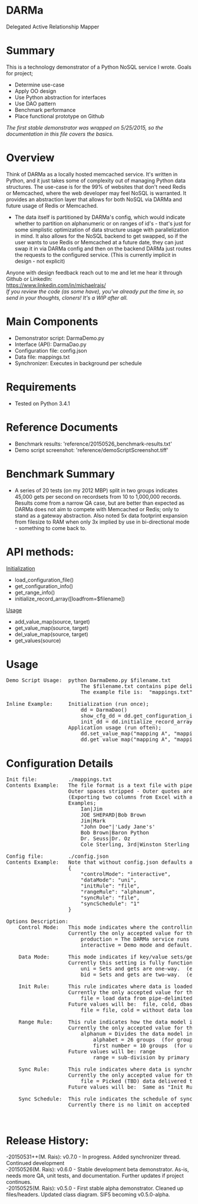 # DARMa
Delegated
 Active
  Relationship
    Mapper

# Summary
This is a technology demonstrator of a Python NoSQL service I wrote.  Goals for project;
<ul>
<li>Determine use-case
<li>Apply OO design
<li>Use Python abstraction for interfaces
<li>Use DAO pattern
<li>Benchmark performance
<li>Place functional prototype on Github
</ul>
<i>The first stable demonstrator was wrapped on 5/25/2015, so the documentation in this file covers the basics.</i>

# Overview
Think of DARMa as a locally hosted memcached service.   It's written in Python, and it just takes some of complexity out of managing Python data structures.   The use-case is for the 99% of websites that don't need Redis or Memcached, where the web developer may feel NoSQL is warranted.   It provides an abstraction layer that allows for both NoSQL via DARMa and future usage of Redis or Memcached.
<ul>
<li>The data itself is partitioned by DARMa's config, which would indicate whether to partition on alphanumeric or on ranges of id's - that's just for some simplistic optimization of data structure usage with parallelization in mind.   It also allows for the NoSQL backend to get swapped, so if the user wants to use Redis or Memcached at a future date, they can just swap it in via DARMa config and then on the backend DARMa just routes the requests to the configured service.   (This is currently implicit in design - not explicit)
</ul>

Anyone with design feedback reach out to me and let me hear it through Github or LinkedIn:<br>
        https://www.linkedin.com/in/michaelrais/
<br><i>If you review the code (as some have), you've already put the time in, so send in your thoughts, cloners!   It's a WIP after all.</i>

# Main Components
<ul>
<li>Demonstrator script:  DarmaDemo.py
<li>Interface (API): DarmaDao.py
<li>Configuration file: config.json
<li>Data file: mappings.txt
<li>Synchronizer: Executes in background per schedule
</ul>

# Requirements
<ul>
<li> Tested on Python 3.4.1
</ul>

# Reference Documents
<ul>
<!-- Diagram/design needs a rework, so removing link for now - <li>Conceptual class diagram:  '<a href="reference/DARMa-class-diag_v3.0.jpg">reference/DARMa-class-diag_v3.0.jpg</a>'-->
<li>Benchmark results:  'reference/20150526_benchmark-results.txt'
<li>Demo script screenshot:  'reference/demoScriptScreenshot.tiff'
</ul>

# Benchmark Summary
<ul>
<li>A series of 20 tests (on my 2012 MBP) split in two groups indicates 45,000 gets per second on recordsets from 10 to 1,000,000 records.  Results come from a narrow QA case, but are better than expected as DARMa does not aim to compete with Memcached or Redis; only to stand as a gateway abstraction.  Also noted 5x data footprint expansion from filesize to RAM when only 3x implied by use in bi-directional mode - something to come back to.
</ul>

# API methods:
<u>Initialization</u>
<ul>
<li>load_configuration_file()
<li>get_configuration_info()
<li>get_range_info()
<li>initialize_record_array([loadfrom=$filename])
</ul>
<u>Usage</u>
<ul>
<li>add_value_map(source, target)
<li>get_value_map(source, target)
<li>del_value_map(source, target)
<li>get_values(source)
</ul>

# Usage
<pre>
Demo Script Usage:  python DarmaDemo.py $filename.txt
                        The $filename.txt contains pipe delimited mapping pairs to be loaded on start-up.
                        The example file is:  "mappings.txt"

Inline Example:     Initialization (run once);
                        dd = DarmaDao()
                        show_cfg_dd = dd.get_configuration_info()
                        init_dd = dd.initialize_record_array()
                    Application usage (run often);
                        dd.set_value_map("mapping A", "mapping B")
                        dd.get_value_map("mapping A", "mapping B")
</pre>

# Configuration Details
<pre>
Init file:          ./mappings.txt
Contents Example:   The file format is a text file with pipe delimited mapping pairs.  
                    Outer spaces stripped - Outer quotes are ignored - Inner quotes/apostrophes preserved.
                    (Exporting two columns from Excel with a pipe delimiter is one way to build your own file.)
                    Examples;
                        Ian|Jim
                        JOE SHEPARD|Bob Brown
                        Jim|Mark
                        "John Doe"|'Lady Jane's'
                        Bob Brown|Baron Python
                        Dr. Seuss|Dr. Oz
                        Cole Sterling, 3rd|Winston Sterling

Config file:        ./config.json
Contents Example:   Note that without config.json defaults are used, and controlMode is "interactive"
                    {
                        "controlMode": "interactive",
                        "dataMode": "uni",
                        "initRule": "file",
                        "rangeRule": "alphanum",
                        "syncRule": "file",
                        "syncSchedule": "1"
                    }

Options Description:
    Control Mode:   This mode indicates where the controlling NoSQL abstraction layer is running.
                    Currently the only accepted value for the demonstrator is: "production" or "interactive".
                        production = The DARMa service runs in production mode per settings.
                        interactive = Demo mode and default.  Not for production.  The DARMa service runs locally in interactive demo mode.

    Data Mode:      This mode indicates if key/value sets/gets are unidirectional or bi-directional.
                    Currently this setting is fully functional.
                        uni = Sets and gets are one-way.  (e.g. loading a map of "Ian Frei | Joe Yup" only matches "Ian Frei | Joe Yup", but not "Joe Yup | Ian Frei")
                        bid = Sets and gets are two-way.  (e.g. loading a map of "Ian|Joe" matches either "Ian|Joe" or "Joe|Ian")

    Init Rule:      This rule indicates where data is loaded from on initialization.
                    Currently the only accepted value for the demonstrator is: file
                        file = load data from pipe-delimited text file.
                    Future values will be:  file, cold, dbase
                        file = file, cold = without data load, dbase = database, api = api

    Range Rule:     This rule indicates how the data model is sub-divided.
                    Currently the only accepted value for the demonstrator is: alphanum
                        alphanum = Divides the data model into 36 objects, by both;
                            alphabet = 26 groups  (for grouping by alpha)
                            first number = 10 groups  (for unordered primary keys)
                    Future values will be: range
                            range = sub-division by primary key ranges

    Sync Rule:      This rule indicates where data is synchronized during runtime, after initialization.
                    Currently the only accepted value for the demonstrator is: file
                        file = Picked (TBD) data delivered to holding directory on schedule set by "syncSchedule"
                    Future values will be:  Same as "Init Rule" future values.   However, they don't require being set to the same value.

    Sync Schedule:  This rule indicates the schedule of synchronization, in minutes.
                    Currently there is no limit on accepted values, and recommended values likely between 1-10 (TBD)


</pre>

# Release History: 
   -20150531++(M. Rais):  v0.7.0 -  In progress.  Added synchronizer thread.  Continued development<br>
   -20150526(M. Rais):  v0.6.0 - Stable development beta demonstrator.  As-is, needs more QA, unit tests, and documentation.  Further updates if project continues.<br>
   -20150525(M. Rais):  v0.5.0 - First stable alpha demonstrator. Cleaned up files/headers. Updated class diagram.  SIF5 becoming v0.5.0-alpha.  
